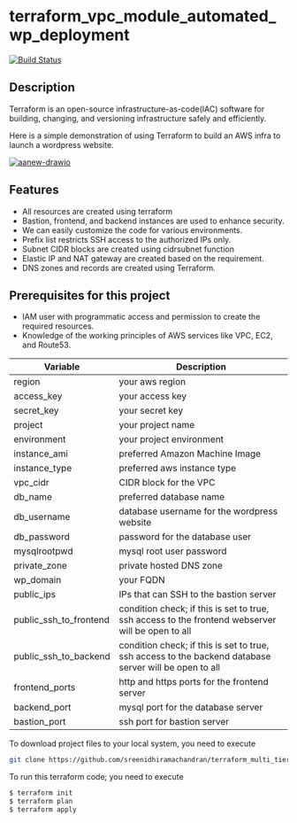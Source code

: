 # terraform_vpc_module_automated_wp_deployment

[![Build Status](https://travis-ci.org/joemccann/dillinger.svg?branch=master)](https://travis-ci.org/joemccann/dillinger)

## Description

Terraform is an open-source infrastructure-as-code(IAC) software for building, changing, and versioning infrastructure safely and efficiently.


Here is a simple demonstration of using Terraform to build an AWS infra to launch a wordpress website.



<a href="https://ibb.co/zQj6T28"><img src="https://i.ibb.co/34GR9Ff/aanew-drawio.png" alt="aanew-drawio" border="0"></a>



## Features


- All resources are created using terraform
- Bastion, frontend, and backend instances are used to enhance security.
- We can easily customize the code for various environments.
- Prefix list restricts SSH access to the authorized IPs only.
- Subnet CIDR blocks are created using cidrsubnet function
- Elastic IP and NAT gateway are created based on the requirement.
- DNS zones and records are created using Terraform.


## Prerequisites for this project

- IAM user with programmatic access and permission to create the required resources.
- Knowledge of the working principles of AWS services like VPC, EC2, and Route53.


| Variable | Description |
| ------ | ------ |
| region  | your aws region  |
| access_key | your access key |
| secret_key  | your secret key |
| project  | your project name  |
| environment  | your project environment |
| instance_ami  | preferred Amazon Machine Image |
| instance_type  | preferred aws instance type |
| vpc_cidr  | CIDR block for the VPC |
| db_name  | preferred database name |
| db_username  | database username for the wordpress website |
| db_password  | password for the database user |
| mysqlrootpwd  | mysql root user password |
|  private_zone | private hosted DNS zone  |
|  wp_domain | your FQDN  |
| public_ips  | IPs that can SSH to the bastion server  |
|  public_ssh_to_frontend | condition check; if  this is set to true, ssh access to the frontend webserver will be open to all |
| public_ssh_to_backend  | condition check; if  this is set to true, ssh access to the backend database server will be open to all |
|  frontend_ports |  http and https ports for the frontend server |
| backend_port  | mysql port for the database server  | 
| bastion_port  | ssh port for bastion server  |

To download project files to your local system, you need to execute
```sh
git clone https://github.com/sreenidhiramachandran/terraform_multi_tier_wordpress_deployment.git
```

To run this terraform code; you need to execute

```sh
$ terraform init
$ terraform plan
$ terraform apply
```
